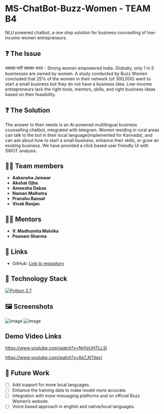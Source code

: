 # **MS-ChatBot-Buzz-Women - TEAM B4**

NLU powered chatbot, a one stop solution for business counselling of low-income women entrepreneurs.

## ❓ The Issue

सशक्त नारी सशक्त भारत - Strong women empowered India. Globally, only 1 in 5 businesses are owned by women. A study conducted by Buzz Women concluded that 25% of the women in their network (of 300,000) want to start a small business but they do not have a business idea. Low-income entrepreneurs lack the right tools, mentors, skills, and right business ideas based on their feasibility.

## ❓ The Solution

The answer to their needs is an AI-powered multilingual business counselling chatbot, integrated with telegram. Women residing in rural areas can talk to the bot in their local language(implemented for Kannada), and can ask about how to start a small business, enhance their skills, or grow an existing business. We have provided a click based user friendly UI with SWOT analysis.

## 👩‍💻 Team members

- **Aakansha Jaiswar**
- **Akshat Ojha** 
- **Ameesha Dabas**
- **Naman Malhotra** 
- **Pranshu Bansal** 
- **Vivek Ranjan**  


## 👨‍🏫 Mentors

- **V. Madhumita Malvika**
- **Poonam Sharma**

## 🔗 Links

- GitHub: [Link to repository](https://github.com/Ojhaakshat/MS-ChatBot-Buzz-Women-)

## 🤖 Technology Stack

[![Python 3.7](https://img.shields.io/badge/python-3.7-blue.svg)](https://www.python.org/downloads/release/python-370/)



## 🖼 Screenshots

![image](https://res.cloudinary.com/ideation/image/upload/w_1920,h_1124,q_auto,f_auto,dpr_auto/adjkibzxpcsnvoji2z76)
![image](https://res.cloudinary.com/ideation/image/upload/w_1920,h_1124,q_auto,f_auto,dpr_auto/kx0g2bc4y89jj4ojne3v)

## Demo Video Links

https://www.youtube.com/watch?v=NrHzUHTLLSI

https://www.youtube.com/watch?v=Xe7_NTltecI


## 🔮 Future Work

- [ ] Add support for more local languages.
- [ ] Enhance the training data to make model more accurate.
- [ ] Integration with more messaging platforms and on official Buzz Women’s website.
- [ ] Voice based approach in english and native/local languages.
